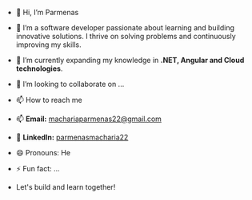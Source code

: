 - 👋 Hi, I’m Parmenas
- 👀 I’m a software developer passionate about learning and building innovative solutions. I thrive on solving problems and continuously improving my skills.

- 🌱 I’m currently expanding my knowledge in **.NET, Angular and Cloud technologies**.
- 💞️ I’m looking to collaborate on ...
- 📫 How to reach me
- 📫 **Email:** machariaparmenas22@gmail.com
- 💼 **LinkedIn:** [parmenasmacharia22](https://www.linkedin.com/in/parmenasmacharia22/)  
- 😄 Pronouns: He
- ⚡ Fun fact: ...

-  Let's build and learn together!
<!---
parmenas22/parmenas22 is a ✨ special ✨ repository because its `README.md` (this file) appears on your GitHub profile.
You can click the Preview link to take a look at your changes.
--->
